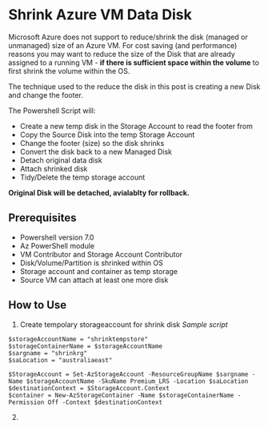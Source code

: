 # Shrink Azure VM Data Disk

Microsoft Azure does not support to reduce/shrink the disk (managed or unmanaged) size of an Azure VM. For cost saving (and performance) reasons you may want to reduce the size of the Disk that are already assigned to a running VM - **if there is sufficient space within the volume** to first shrink the volume within the OS.

The technique used to the reduce the disk in this post is creating a new Disk and change the footer.

The Powershell Script will:
*  Create a new temp disk in the Storage Account to read the footer from
*  Copy the Source  Disk into the temp Storage Account
*  Change the footer (size) so the disk shrinks
*  Convert the disk back to a new Managed Disk
*  Detach original data disk
*  Attach shrinked disk
*  Tidy/Delete the temp storage account

**Original Disk will be detached, avialablty for rollback.**


## Prerequisites

* Powershell version 7.0
* Az PowerShell module 
* VM Contributor and Storage Account Contributor
* Disk/Volume/Partition is shrinked within OS
* Storage account and container as temp storage
* Source VM can attach at least one more disk

## How to Use

1. Create tempolary storageaccount for shrink disk
   *Sample script*
```
$storageAccountName = "shrinktempstore"
$storageContainerName = $storageAccountName
$sargname = "shrinkrg"
$saLocation = "australiaeast"

$StorageAccount = Set-AzStorageAccount -ResourceGroupName $sargname -Name $storageAccountName -SkuName Premium_LRS -Location $saLocation
$destinationContext = $StorageAccount.Context
$container = New-AzStorageContainer -Name $storageContainerName -Permission Off -Context $destinationContext

```

2. 
